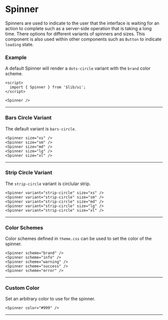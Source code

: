 <script>
	import { Spinner } from '$lib/ui';
  import Tables from './Tables.svelte';
</script>

# Spinner

Spinners are used to indicate to the user that the interface is waiting for an action to complete such as a server-side
operation that is taking a long time. There options for different variants of spinners and sizes. This component is also
used within other components such as `Button` to indicate `loading` state.

### Example

A default Spinner will render a `dots-circle` variant with the `brand` color scheme.

```svelte
<script>
  import { Spinner } from '$lib/ui';
</script>

<Spinner />
```

<Spinner />

---

### Bars Circle Variant

The default variant is `bars-circle`.

```svelte
<Spinner size="xs" />
<Spinner size="sm" />
<Spinner size="md" />
<Spinner size="lg" />
<Spinner size="xl" />
```
<div class="flex items-center gap-6">
	<Spinner size="xs" />
	<Spinner size="sm" />
	<Spinner size="md" />
	<Spinner size="lg" />
	<Spinner size="xl" />
</div>

---

### Strip Circle Variant

The `strip-circle` variant is circlular strip.

```svelte
<Spinner variant="strip-circle" size="xs" />
<Spinner variant="strip-circle" size="sm" />
<Spinner variant="strip-circle" size="md" />
<Spinner variant="strip-circle" size="lg" />
<Spinner variant="strip-circle" size="xl" />
```
<div class="flex items-center gap-6">
	<Spinner variant="strip-circle" size="xs" />
	<Spinner variant="strip-circle" size="sm" />
	<Spinner variant="strip-circle" size="md" />
	<Spinner variant="strip-circle" size="lg" />
	<Spinner variant="strip-circle" size="xl" />
</div>

---

### Color Schemes

Color schemes defined in `theme.css` can be used to set the color of the spinner.

```svelte
<Spinner scheme="brand" />
<Spinner scheme="info" />
<Spinner scheme="warning" />
<Spinner scheme="success" />
<Spinner scheme="error" />
```
<div class="flex items-center gap-5">
	<Spinner scheme="brand" />
	<Spinner scheme="info" />
	<Spinner scheme="warning" />
	<Spinner scheme="success" />
	<Spinner scheme="error" />
</div>

---

### Custom Color

Set an arbitrary color to use for the spinner.
  
```svelte
<Spinner color="#999" />
```
<Spinner color="#999" />

---

<Tables />
